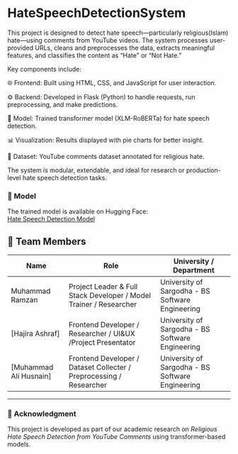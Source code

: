 # HateSpeechDetectionSystem
This project is designed to detect hate speech—particularly religious(Islam) hate—using comments from YouTube videos. The system processes user-provided URLs, cleans and preprocesses the data, extracts meaningful features, and classifies the content as “Hate” or “Not Hate.”

Key components include:

🌐 Frontend: Built using HTML, CSS, and JavaScript for user interaction.

⚙️ Backend: Developed in Flask (Python) to handle requests, run preprocessing, and make predictions.

🧩 Model: Trained transformer model (XLM-RoBERTa) for hate speech detection.

📊 Visualization: Results displayed with pie charts for better insight.

💾 Dataset: YouTube comments dataset annotated for religious hate.

The system is modular, extendable, and ideal for research or production-level hate speech detection tasks.
### 🤖 Model
The trained model is available on Hugging Face:  
[Hate Speech Detection Model](https://huggingface.co/Ramzan654/Religious_Hate_Speech_XLMR)

## 👥 Team Members

| Name | Role | University / Department |
|------|------|--------------------------|
| Muhammad Ramzan | Project Leader & Full Stack Developer / Model Trainer / Researcher | University of Sargodha - BS Software Engineering |
| [Hajira Ashraf] | Frontend Developer / Researcher / UI&UX /Project Presentator| University of Sargodha - BS Software Engineering |
| [Muhammad Ali Husnain] | Frontend Developer / Dataset Collecter / Preprocessing / Researcher | University of Sargodha - BS Software Engineering |

---

### 🤝 Acknowledgment
This project is developed as part of our academic research on *Religious Hate Speech Detection from YouTube Comments* using transformer-based models.


